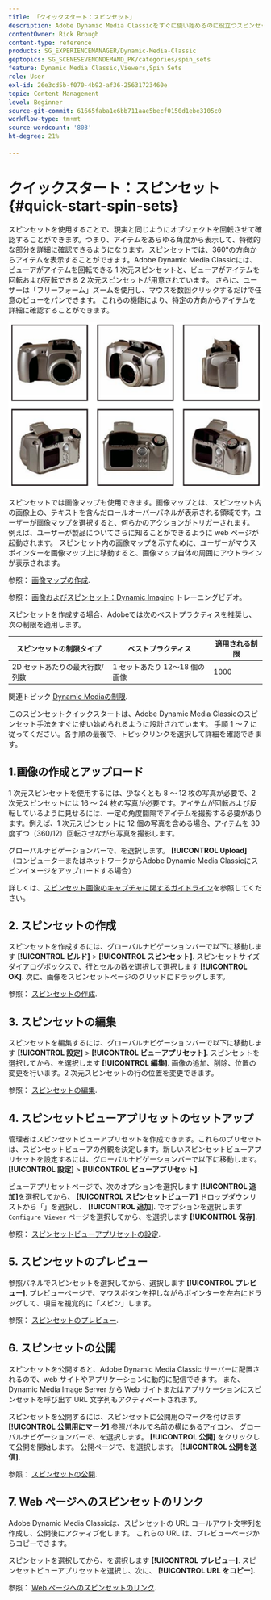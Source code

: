```yaml
---
title: 「クイックスタート：スピンセット」
description: Adobe Dynamic Media Classicをすぐに使い始めるのに役立つスピンセットの概要とクイックスタートです。
contentOwner: Rick Brough
content-type: reference
products: SG_EXPERIENCEMANAGER/Dynamic-Media-Classic
geptopics: SG_SCENESEVENONDEMAND_PK/categories/spin_sets
feature: Dynamic Media Classic,Viewers,Spin Sets
role: User
exl-id: 26e3cd5b-f070-4b92-af36-25631723460e
topic: Content Management
level: Beginner
source-git-commit: 61665faba1e6bb711aae5becf0150d1ebe3105c0
workflow-type: tm+mt
source-wordcount: '803'
ht-degree: 21%

---
```


# クイックスタート：スピンセット{#quick-start-spin-sets}

スピンセットを使用することで、現実と同じようにオブジェクトを回転させて確認することができます。つまり、アイテムをあらゆる角度から表示して、特徴的な部分を詳細に確認できるようになります。スピンセットでは、360°の方向からアイテムを表示することができます。Adobe Dynamic Media Classicには、ビューアがアイテムを回転できる 1 次元スピンセットと、ビューアがアイテムを回転および反転できる 2 次元スピンセットが用意されています。 さらに、ユーザーは「フリーフォーム」ズームを使用し、マウスを数回クリックするだけで任意のビューをパンできます。 これらの機能により、特定の方向からアイテムを詳細に確認することができます。

![スピンセットの画像。](/help/using/assets/spin_set.png)

スピンセットでは画像マップも使用できます。画像マップとは、スピンセット内の画像上の、テキストを含んだロールオーバーパネルが表示される領域です。ユーザーが画像マップを選択すると、何らかのアクションがトリガーされます。 例えば、ユーザーが製品についてさらに知ることができるように web ページが起動されます。 スピンセット内の画像マップを示すために、ユーザーがマウスポインターを画像マップ上に移動すると、画像マップ自体の周囲にアウトラインが表示されます。

参照： [画像マップの作成](creating-image-maps.md).

参照： [画像およびスピンセット：Dynamic Imaging](https://s7d5.scene7.com/s7viewers/html5/VideoViewer.html?videoserverurl=https://s7d5.scene7.com/is/content/&amp;emailurl=https://s7d5.scene7.com/s7/emailFriend&amp;serverUrl=https://s7d5.scene7.com/is/image/&amp;config=Scene7SharedAssets/Universal_HTML5_Video&amp;contenturl=https://s7d5.scene7.com/skins/&amp;asset=S7tutorials/556_Image%20&amp;%20Spin%20Sets_converted%20renamed_Dynamic%20Imaging-AVS) トレーニングビデオ。

スピンセットを作成する場合、Adobeでは次のベストプラクティスを推奨し、次の制限を適用します。

| スピンセットの制限タイプ | ベストプラクティス | 適用される制限 |
| --- | --- | --- |
| 2D セットあたりの最大行数/列数 | 1 セットあたり 12～18 個の画像 | 1000 |

関連トピック [Dynamic Mediaの制限](/help/using/limitations.md).

このスピンセットクイックスタートは、Adobe Dynamic Media Classicのスピンセット手法をすぐに使い始められるように設計されています。 手順 1 ～ 7 に従ってください。各手順の最後で、トピックリンクを選択して詳細を確認できます。

## 1.画像の作成とアップロード

1 次元スピンセットを使用するには、少なくとも 8 ～ 12 枚の写真が必要で、2 次元スピンセットには 16 ～ 24 枚の写真が必要です。アイテムが回転および反転しているように見せるには、一定の角度間隔でアイテムを撮影する必要があります。例えば、1 次元スピンセットに 12 個の写真を含める場合、アイテムを 30 度ずつ（360/12）回転させながら写真を撮影します。

グローバルナビゲーションバーで、を選択します。 **[!UICONTROL Upload]** （コンピューターまたはネットワークからAdobe Dynamic Media Classicにスピンイメージをアップロードする場合）

詳しくは、[スピンセット画像のキャプチャに関するガイドライン](creating-spin-set.md#guidelines-for-shooting-spin-set-images)を参照してください。

## 2. スピンセットの作成

スピンセットを作成するには、グローバルナビゲーションバーで以下に移動します **[!UICONTROL ビルド]** > **[!UICONTROL スピンセット]**. スピンセットサイズ ダイアログボックスで、行とセルの数を選択して選択します **[!UICONTROL OK]**. 次に、画像をスピンセットページのグリッドにドラッグします。

参照： [スピンセットの作成](creating-spin-set.md#creating-a-spin-set).

## 3. スピンセットの編集

スピンセットを編集するには、グローバルナビゲーションバーで以下に移動します **[!UICONTROL 設定]** > **[!UICONTROL ビューアプリセット]**. スピンセットを選択してから、を選択します **[!UICONTROL 編集]**. 画像の追加、削除、位置の変更を行います。2 次元スピンセットの行の位置を変更できます。

参照： [スピンセットの編集](creating-spin-set.md#editing-a-spin-set).

## 4. スピンセットビューアプリセットのセットアップ

管理者はスピンセットビューアプリセットを作成できます。これらのプリセットは、スピンセットビューアの外観を決定します。新しいスピンセットビューアプリセットを設定するには、グローバルナビゲーションバーで以下に移動します。 **[!UICONTROL 設定]** > **[!UICONTROL ビューアプリセット]**.

ビューアプリセットページで、次のオプションを選択します **[!UICONTROL 追加]**&#x200B;を選択してから、 **[!UICONTROL スピンセットビューア]** ドロップダウンリストから「」を選択し、 **[!UICONTROL 追加]**. でオプションを選択します `Configure Viewer` ページを選択してから、を選択します **[!UICONTROL 保存]**.

参照： [スピンセットビューアプリセットの設定](setting-spin-set-viewer-presets.md#setting-up-spin-set-viewer-presets).

## 5. スピンセットのプレビュー

参照パネルでスピンセットを選択してから、選択します **[!UICONTROL プレビュー]**. プレビューページで、マウスボタンを押しながらポインターを左右にドラッグして、項目を視覚的に「スピン」します。

参照： [スピンセットのプレビュー](previewing-spin-set.md#previewing-a-spin-set).

## 6. スピンセットの公開

スピンセットを公開すると、Adobe Dynamic Media Classic サーバーに配置されるので、web サイトやアプリケーションに動的に配信できます。 また、Dynamic Media Image Server から Web サイトまたはアプリケーションにスピンセットを呼び出す URL 文字列もアクティベートされます。

スピンセットを公開するには、スピンセットに公開用のマークを付けます **[!UICONTROL 公開用にマーク]** 参照パネルで名前の横にあるアイコン。 グローバルナビゲーションバーで、を選択します。 **[!UICONTROL 公開]** をクリックして公開を開始します。 公開ページで、を選択します。 **[!UICONTROL 公開を送信]**.

参照： [スピンセットの公開](publishing-spin-set.md#publishing-a-spin-set).

## 7. Web ページへのスピンセットのリンク

Adobe Dynamic Media Classicは、スピンセットの URL コールアウト文字列を作成し、公開後にアクティブ化します。 これらの URL は、プレビューページからコピーできます。

スピンセットを選択してから、を選択します **[!UICONTROL プレビュー]**. スピンセットビューアプリセットを選択し、次に、 **[!UICONTROL URL をコピー]**.

参照： [Web ページへのスピンセットのリンク](linking-spin-set-web-page.md#linking-a-spin-set-to-a-web-page).
